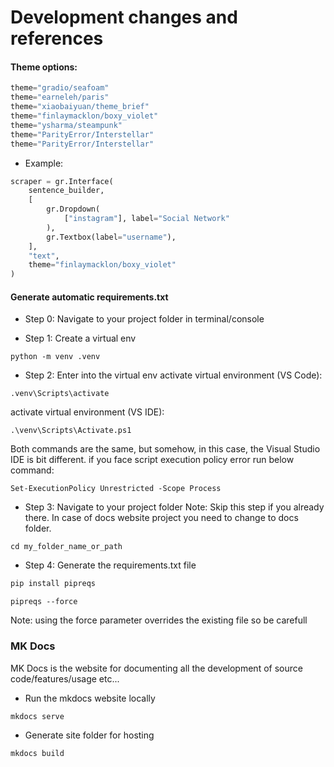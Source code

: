 # Development changes and references

#### Theme options:

```python 
theme="gradio/seafoam"
theme="earneleh/paris"
theme="xiaobaiyuan/theme_brief"
theme="finlaymacklon/boxy_violet"
theme="ysharma/steampunk"
theme="ParityError/Interstellar"
theme="ParityError/Interstellar"
```

- Example:

```python 
scraper = gr.Interface(
    sentence_builder,
    [        
        gr.Dropdown(
            ["instagram"], label="Social Network"
        ),
        gr.Textbox(label="username"),
    ],
    "text",
    theme="finlaymacklon/boxy_violet"
)
```

#### Generate automatic requirements.txt

- Step 0: Navigate to your project folder in terminal/console


- Step 1: Create a virtual env
```console
python -m venv .venv
```

- Step 2: Enter into the virtual env
activate virtual environment (VS Code):
```console
.venv\Scripts\activate
```
activate virtual environment (VS IDE):
```console
.\venv\Scripts\Activate.ps1
```
Both commands are the same, but somehow, in this case, the Visual Studio IDE is bit different.
if you face script execution policy error run below command:
```console
Set-ExecutionPolicy Unrestricted -Scope Process
```

- Step 3: Navigate to your project folder
Note: Skip this step if you already there. In case of docs website project you need to change to docs folder.
```console
cd my_folder_name_or_path
```

- Step 4: Generate the requirements.txt file
```python
pip install pipreqs
```
```console
pipreqs --force
```
Note: using the force parameter overrides the existing file so be carefull


### MK Docs

MK Docs is the website for documenting all the development of source code/features/usage etc...

- Run the mkdocs website locally
```console
mkdocs serve
```

- Generate site folder for hosting 
```console
mkdocs build
```